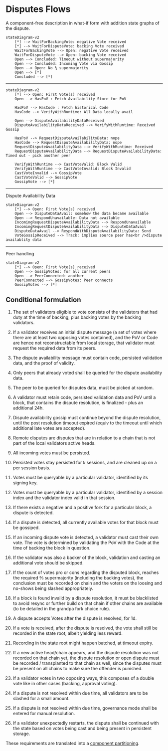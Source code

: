 # Disputes Flows

A component-free description in what-if form with addition state graphs of the dispute.

```mermaid
stateDiagram-v2
    [*] --> WaitForBackingVote: negative Vote received
    [*] --> WaitForDisputeVote: backing Vote received
    WaitForBackingVote --> Open: negative Vote received
    WaitForDisputeVote --> Open: backing Vote received
    Open --> Concluded: Timeout without supermajority
    Open --> Concluded: Incoming Vote via Gossip
    Open --> Open: No ⅔ supermajority
    Open --> [*]
    Concluded --> [*]
```

---

```mermaid
stateDiagram-v2
    [*] --> Open: First Vote(s) received
    Open --> HasPoV : Fetch Availability Store for PoV

    HasPoV --> HasCode : Fetch historical Code
    HasCode --> VerifyWithRuntime: All Data locally avail

    Open --> DisputeAvailabilityDataReceived
    DisputeAvailabilityDataReceived --> VerifyWithRuntime: Received Gossip

    HasPoV --> RequestDisputeAvailabilityData: nope
    HasCode --> RequestDisputeAvailabilityData: nope
    RequestDisputeAvailabilityData --> VerifyWithRuntime: Received
    RequestDisputeAvailabilityData --> RequestDisputeAvailabilityData: Timed out - pick another peer

    VerifyWithRuntime --> CastVoteValid: Block Valid
    VerifyWithRuntime --> CastVoteInvalid: Block Invalid
    CastVoteInvalid --> GossipVote
    CastVoteValid --> GossipVote
    GossipVote --> [*]

```

---

Dispute Availability Data

```mermaid
stateDiagram-v2
    [*] --> Open: First Vote(s) received
    Open --> DisputeDataAvail: somehow the data became available
    Open --> RespondUnavailable: Data not available
    IncomingRequestDisputeAvailabilityData --> RespondUnavailable
    IncomingRequestDisputeAvailabilityData --> DisputeDataAvail
    DisputeDataAvail --> RespondWithDisputeAvailabilityData: Send
    VoteGossipReceived --> Track: implies source peer has<br />dispute availablity data
```

---

Peer handling

```mermaid
stateDiagram-v2
    [*] --> Open: First Vote(s) received
    Open --> GossipVotes: for all current peers
    Open --> PeerConnected: another
    PeerConnected --> GossipVotes: Peer connects
    GossipVotes --> [*]
```

## Conditional formulation

1. The set of validators eligible to vote consists of
the validators that had duty at the time of backing, plus backing votes by the backing validators.

1. If a validator receives an initial dispute message (a set of votes where there are at least two opposing votes contained), and the PoV or Code are hence not reconstructable from local storage, that validator must request the required data from its peers.

1. The dispute availability message must contain code, persisted validation data, and the proof of validity.

1. Only peers that already voted shall be queried for the dispute availability data.

1. The peer to be queried for disputes data, must be picked at random.

1. A validator must retain code, persisted validation data and PoV until a block, that contains the dispute resolution, is finalized - plus an additional 24h.

1. Dispute availability gossip must continue beyond the dispute resolution, until the post resolution timeout expired (equiv to the timeout until which additional late votes are accepted).

1. Remote disputes are disputes that are in relation to a chain that is not part of the local validators active heads.

1. All incoming votes must be persisted.

1. Persisted votes stay persisted for `N` sessions, and are cleaned up on a per session basis.

1. Votes must be queryable by a particular validator, identified by its signing key.

1. Votes must be queryable by a particular validator, identified by a session index and the validator index valid in that session.

1. If there exists a negative and a positive fork for a particular block, a dispute is detected.

1. If a dispute is detected, all currently available votes for that block must be gossiped.

1. If an incoming dispute vote is detected, a validator must cast their own vote. The vote is determined by validating the PoV with the Code at the time of backing the block in question.

1. If the validator was also a backer of the block, validation and casting an additional vote should be skipped.

1. If the count of votes pro or cons regarding the disputed block, reaches the required ⅔ supermajority (including the backing votes), the conclusion must be recorded on chain and the voters on the loosing and no-shows being slashed appropriately.

1. If a block is found invalid by a dispute resolution, it must be blacklisted to avoid resync or further build on that chain if other chains are available (to be detailed in the grandpa fork choice rule).

1. A dispute accepts Votes after the dispute is resolved, for 1d.

1. If a vote is received, after the dispute is resolved, the vote shall still be recorded in the state root, albeit yielding less reward.

1. Recording in the state root might happen batched, at timeout expiry.

1. If a new active head/chain appears, and the dispute resolution was not recorded on that chain yet, the dispute resolution or open dispute must be recorded / transplanted to that chain as well, since the disputes must be present on all chains to make sure the offender is punished.

1. If a validator votes in two opposing ways, this composes of a double vote like in other cases (backing, approval voting).

1. If a dispute is not resolved within due time, all validators are to be slashed for a small amount.

1. If a dispute is not resolved within due time, governance mode shall be entered for manual resolution.

1. If a validator unexpectedly restarts, the dispute shall be continued with the state based on votes being cast and being present in persistent storage.

These requirements are translated into a [component partitioning](./disputes-component-partitions.md).
